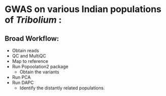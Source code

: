 # GWAS on various Indian populations of _Tribolium_ :

## Broad Workflow:

* Obtain reads
* QC and MultiQC
* Map to reference
* Run Popoolation2 package
  * Obtain the variants
* Run PCA
* Run DAPC
  * Identify the distantly related populations.
